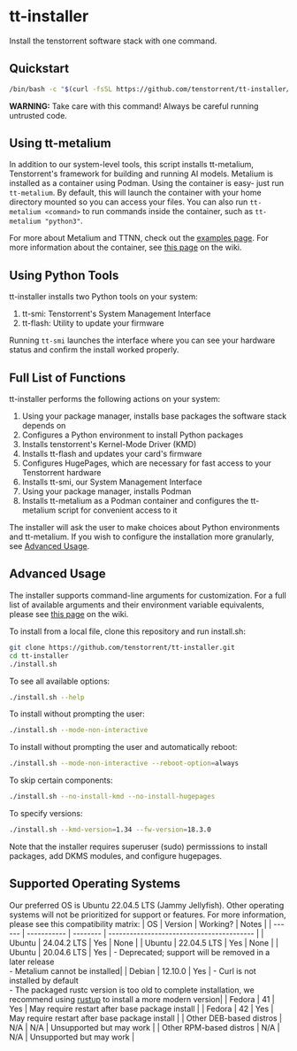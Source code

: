 # tt-installer
Install the tenstorrent software stack with one command.

## Quickstart
```bash
/bin/bash -c "$(curl -fsSL https://github.com/tenstorrent/tt-installer/releases/latest/download/install.sh)"
```
**WARNING:** Take care with this command! Always be careful running untrusted code.

## Using tt-metalium
In addition to our system-level tools, this script installs tt-metalium, Tenstorrent's framework for building and running AI models. Metalium is installed as a container using Podman. Using the container is easy- just run `tt-metalium`. By default, this will launch the container with your home directory mounted so you can access your files. You can also run `tt-metalium <command>` to run commands inside the container, such as `tt-metalium "python3"`.

For more about Metalium and TTNN, check out the [examples page](https://docs.tenstorrent.com/tt-metal/latest/ttnn/ttnn/usage.html#basic-examples). For more information about the container, see [this page](https://github.com/tenstorrent/tt-installer/wiki/Using-the-tt%E2%80%90metalium-container) on the wiki.

## Using Python Tools
tt-installer installs two Python tools on your system:
1. tt-smi: Tenstorrent's System Management Interface
2. tt-flash: Utility to update your firmware

Running `tt-smi` launches the interface where you can see your hardware status and confirm the install worked properly.

## Full List of Functions
tt-installer performs the following actions on your system:
1. Using your package manager, installs base packages the software stack depends on
2. Configures a Python environment to install Python packages
3. Installs tenstorrent's Kernel-Mode Driver (KMD)
4. Installs tt-flash and updates your card's firmware
5. Configures HugePages, which are necessary for fast access to your Tenstorrent hardware
6. Installs tt-smi, our System Management Interface
7. Using your package manager, installs Podman
8. Installs tt-metalium as a Podman container and configures the tt-metalium script for convenient access to it

The installer will ask the user to make choices about Python environments and tt-metalium. If you wish to configure the installation more granularly, see [Advanced Usage](#advanced-usage).

## Advanced Usage
The installer supports command-line arguments for customization. For a full list of available arguments and their environment variable equivalents, please see [this page](https://github.com/tenstorrent/tt-installer/wiki/Customizing-your-installation) on the wiki.

To install from a local file, clone this repository and run install.sh:
```bash
git clone https://github.com/tenstorrent/tt-installer.git
cd tt-installer
./install.sh
```

To see all available options:
```bash
./install.sh --help
```

To install without prompting the user:
```bash
./install.sh --mode-non-interactive
```

To install without prompting the user and automatically reboot:
```bash
./install.sh --mode-non-interactive --reboot-option=always
```

To skip certain components:
```bash
./install.sh --no-install-kmd --no-install-hugepages
```

To specify versions:
```bash
./install.sh --kmd-version=1.34 --fw-version=18.3.0
```

Note that the installer requires superuser (sudo) permisssions to install packages, add DKMS modules, and configure hugepages.

## Supported Operating Systems
Our preferred OS is Ubuntu 22.04.5 LTS (Jammy Jellyfish). Other operating systems will not be prioritized for support or features.
For more information, please see this compatibility matrix:
| OS     | Version     | Working? | Notes                                     |
| ------ | ----------- | -------- | ----------------------------------------- |
| Ubuntu | 24.04.2 LTS | Yes      | None                                      |
| Ubuntu | 22.04.5 LTS | Yes      | None                                      |
| Ubuntu | 20.04.6 LTS | Yes      | - Deprecated; support will be removed in a later release<br>- Metalium cannot be installed|
| Debian | 12.10.0     | Yes      | - Curl is not installed by default<br>- The packaged rustc version is too old to complete installation, we recommend using [rustup](https://rustup.rs/) to install a more modern version|
| Fedora | 41          | Yes      | May require restart after base package install |
| Fedora | 42          | Yes      | May require restart after base package install |
| Other DEB-based distros  | N/A          | N/A     | Unsupported but may work |
| Other RPM-based distros  | N/A          | N/A     | Unsupported but may work |

